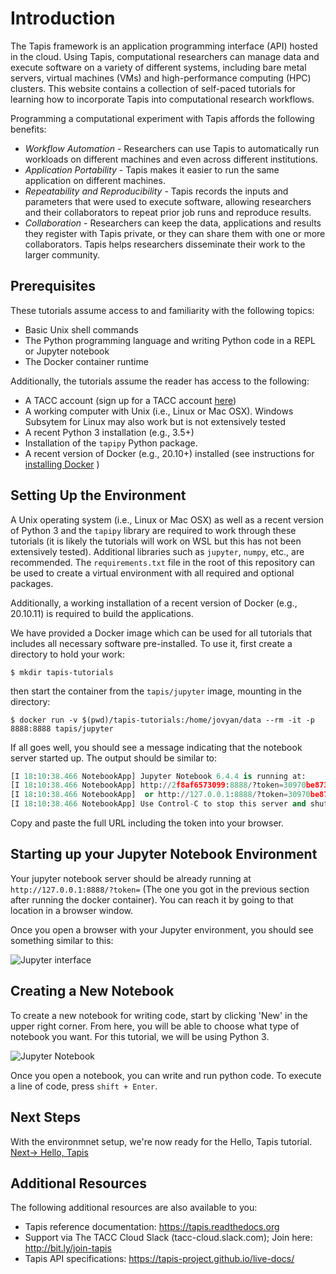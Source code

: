 # Introduction

The Tapis framework is an application programming interface (API) hosted in the cloud.
Using Tapis, computational researchers can manage data and execute software on a
variety of different systems, including bare metal servers, virtual machines (VMs) and 
high-performance computing (HPC) clusters. This website contains a collection of self-paced 
tutorials for learning how to incorporate Tapis into computational research workflows.

Programming a computational experiment with Tapis affords the following benefits:
* _Workflow Automation_ - Researchers can use Tapis to automatically run workloads on 
different machines and even across different institutions.
* _Application Portability_ - Tapis makes it easier to run the same application on different machines.
* _Repeatability and Reproducibility_ - Tapis records the inputs and parameters that were used to execute
software, allowing researchers and their collaborators to repeat prior job runs and reproduce results.
* _Collaboration_ - Researchers can keep the data, applications and results they register with 
Tapis private, or they can share them with one or more collaborators. Tapis helps researchers
disseminate their work to the larger community.

## Prerequisites
These tutorials assume access to and familiarity with the following topics:
* Basic Unix shell commands
* The Python programming language and writing Python code in a REPL or Jupyter notebook
* The Docker container runtime

Additionally, the tutorials assume the reader has access to the following: 
* A TACC account (sign up for a TACC account [here](https://portal.tacc.utexas.edu/account-request))
* A working computer with Unix (i.e., Linux or Mac OSX). Windows Subsytem for Linux may also work 
but is not extensively tested
* A recent Python 3 installation (e.g., 3.5+)
* Installation of the `tapipy` Python package.
* A recent version of Docker (e.g., 20.10+) installed (see instructions for [installing Docker](https://docs.docker.com/get-docker/) )

## Setting Up the Environment
A Unix operating system (i.e., Linux or Mac OSX) as well as a recent version of Python 3 and 
the `tapipy` library are required to work through these tutorials (it is likely the
tutorials will work on WSL but this has not been extensively tested). Additional libraries
such as `jupyter`, `numpy`, etc., are recommended. The `requirements.txt` file in the root
of this repository can be used to create a virtual environment with all required and optional
packages.

Additionally, a working installation of a recent version of Docker (e.g., 20.10.11) is required to build
the applications.

We have provided a Docker image which can be used for all tutorials that includes all 
necessary software pre-installed. To use it, first create a directory to hold your work:

```
$ mkdir tapis-tutorials
```

then start the container from the `tapis/jupyter` image, mounting in the directory:

```
$ docker run -v $(pwd)/tapis-tutorials:/home/jovyan/data --rm -it -p 8888:8888 tapis/jupyter
```

If all goes well, you should see a message indicating that the notebook server started up.
The output should be similar to:

```python
[I 18:10:38.466 NotebookApp] Jupyter Notebook 6.4.4 is running at:
[I 18:10:38.466 NotebookApp] http://2f8af6573099:8888/?token=30970be8730c505efcf4d760a92d0774a28da30c84ba6c51
[I 18:10:38.466 NotebookApp]  or http://127.0.0.1:8888/?token=30970be8730c505efcf4d760a92d0774a28da30c84ba6c51
[I 18:10:38.466 NotebookApp] Use Control-C to stop this server and shut down all kernels (twice to skip confirmation).
```
Copy and paste the full URL including the token into your browser.

## Starting up your Jupyter Notebook Environment

Your jupyter notebook server should be already running at `http://127.0.0.1:8888/?token=` (The one you got in the 
previous section after running the docker container). You can reach it by going to 
that location in a browser window.

Once you open a browser with your Jupyter environment, you should see something similar 
to this: 

<img src="../images/jupyter1.png" class="img-responsive" alt="Jupyter interface"> 

## Creating a New Notebook

To create a new notebook for writing code, start by clicking 'New' in the upper right 
corner. From here, you will be able to choose what type of notebook you want. For this 
tutorial, we will be using Python 3. 

<img src="../images/jupyter2.png" alt="Jupyter Notebook">

Once you open a notebook, you can write and run python code. To execute a line of code, 
press `shift + Enter`. 

## Next Steps
With the environmnet setup, we're now ready for the Hello, Tapis tutorial.
[Next-> Hello, Tapis](../hello/hello.md)

## Additional Resources
The following additional resources are also available to you:

* Tapis reference documentation: https://tapis.readthedocs.org
* Support via The TACC Cloud Slack (tacc-cloud.slack.com); Join here: http://bit.ly/join-tapis
* Tapis API specifications: https://tapis-project.github.io/live-docs/